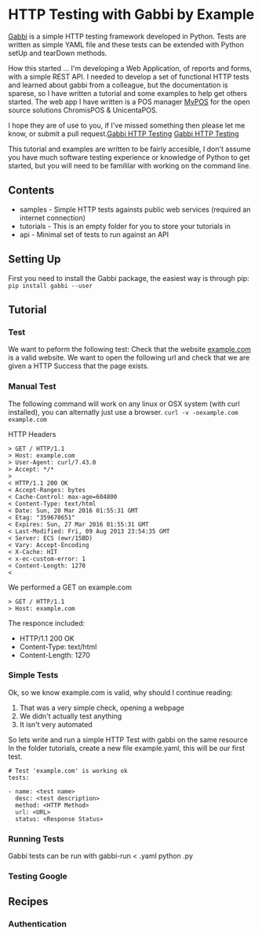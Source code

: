 # HTTP Testing with Gabbi by Example

[Gabbi](http://gabbi.readthedocs.org) is a simple HTTP testing framework developed in Python. Tests are written as simple YAML file and these tests can be extended with Python setUp and tearDown methods.

How this started ... I'm developing a Web Application, of reports and forms, with a simple REST API.
I needed to develop a set of functional HTTP tests and learned about gabbi from a colleague, but the documentation is sparese, so I have written a tutorial and some examples to help get others started.
The web app I have written is a POS manager [MyPOS](http://martynbristow.co.uk/wordpress/portfolio/mypos/) for the open source solutions ChromisPOS & UnicentaPOS.

I hope they are of use to you, if I've missed something then please let me know, or submit a pull request.[Gabbi HTTP Testing](https://github.com/martynbristow/gabbi-examples)
[Gabbi HTTP Testing](http://martynbristow.co.uk/wordpress/blog/gabbi-http-testing/) 

This tutorial and examples are written to be fairly accesible, I don't assume you have much software testing experience or knowledge of Python to get started, but you will need to be famililar with working on the command line.

## Contents

 * samples - Simple HTTP tests againsts public web services (required an internet connection)
 * tutorials - This is an empty folder for you to store your tutorials in
 * api - Minimal set of tests to run against an API

## Setting Up

First you need to install the Gabbi package, the easiest way is through pip:
`pip install gabbi --user`

## Tutorial

### Test

We want to peform the following test:
Check that the website [example.com](http://example.com) is a valid website.
We want to open the following url and check that we are given a HTTP Success that the page exists.

### Manual Test

The following command will work on any linux or OSX system (with curl installed), you can alternatly just use a browser.
`curl -v -oexample.com example.com`

HTTP Headers
```
> GET / HTTP/1.1
> Host: example.com
> User-Agent: curl/7.43.0
> Accept: */*
> 
< HTTP/1.1 200 OK
< Accept-Ranges: bytes
< Cache-Control: max-age=604800
< Content-Type: text/html
< Date: Sun, 20 Mar 2016 01:55:31 GMT
< Etag: "359670651"
< Expires: Sun, 27 Mar 2016 01:55:31 GMT
< Last-Modified: Fri, 09 Aug 2013 23:54:35 GMT
< Server: ECS (ewr/15BD)
< Vary: Accept-Encoding
< X-Cache: HIT
< x-ec-custom-error: 1
< Content-Length: 1270
< 
```
We performed a GET on example.com
```
> GET / HTTP/1.1
> Host: example.com
```
The responce included:
 * HTTP/1.1 200 OK
 * Content-Type: text/html
 * Content-Length: 1270

### Simple Tests
Ok, so we know example.com is valid, why should I continue reading:
1. That was a very simple check, opening a webpage
2. We didn't actually test anything
3. It isn't very automated

So lets write and run a simple HTTP Test with gabbi on the same resource
In the folder tutorials, create a new file example.yaml, this will be our first test.
```
# Test 'example.com' is working ok
tests:

- name: <test name>
  desc: <test description>
  method: <HTTP Method>
  url: <URL>
  status: <Response Status>
```
### Running Tests
Gabbi tests can be run with
gabbi-run < <testfile>.yaml
python <testrunner>.py
### Testing Google

## Recipes
### Authentication

